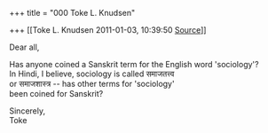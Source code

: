 +++
title = "000 Toke L. Knudsen"

+++
[[Toke L. Knudsen	2011-01-03, 10:39:50 [Source](https://groups.google.com/g/samskrita/c/zMswPv09R_0)]]



Dear all,

Has anyone coined a Sanskrit term for the English word 'sociology'?  
In Hindi, I believe, sociology is called समाजतत्त्व  
or समाजशास्त्र -- has other terms for 'sociology'  
been coined for Sanskrit?

Sincerely,  
Toke

